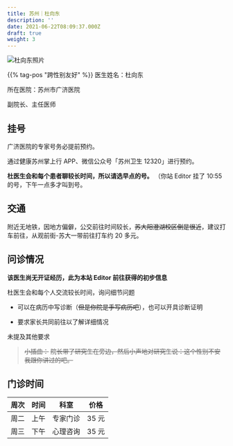 ```yaml
---
title: 苏州｜杜向东
description: ''
date: 2021-06-22T08:09:37.000Z
draft: true
weight: 3
---
```


![杜向东照片](images/doctor/du-xiangdong.jpg)

{{% tag-pos "跨性别友好" %}}
医生姓名：杜向东

所在医院：苏州市广济医院

副院长、主任医师

## 挂号

广济医院的专家号务必提前预约。

通过健康苏州掌上行 APP、微信公众号「苏州卫生 12320」进行预约。

**杜医生会和每个患者聊较长时间，所以请选早点的号。** （你站 Editor 挂了 10:55 的号，下午一点多才叫到号。

## 交通

附近无地铁，因地方偏僻，公交前往时间较长，~~苏大阳澄湖校区倒是很近~~，建议打车前往，从观前街-苏大一带前往打车约 20 多元。

## 问诊情况

**该医生尚无开证经历，此为本站 Editor 前往获得的初步信息**

杜医生会和每个人交流较长时间，询问细节问题

-   可以在病历中写诊断（~~但是你院是手写病历吧~~），也可以开具诊断证明

-   要求家长共同前往以了解详细情况

未提及其他要求

> ~~小插曲：~~
> ~~院长带了研究生在旁边，然后小声地对研究生说：这个性别不安我跟你讲过的吧。~~

## 门诊时间

|  周次 |  时间 |  科室  |  价格  |
| :-: | :-: | :--: | :--: |
|  周二 |  上午 | 专家门诊 | 35 元 |
|  周三 |  下午 | 心理咨询 | 35 元 |

